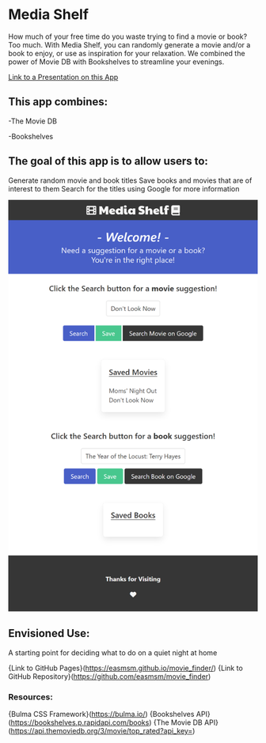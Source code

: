 # Media Shelf
How much of your free time do you waste trying to find a movie or book? Too much. With Media Shelf, you can randomly generate a movie and/or a book to enjoy, or use as inspiration for your relaxation. We combined the power of Movie DB with Bookshelves to streamline your evenings. 


[Link to a Presentation on this App](https://docs.google.com/presentation/d/14NBL9ht6eOyNau7iS6GoiVfajBX8AGZ3ZSKo37LTqAM/edit#slide=id.p)

## This app combines:


-The Movie DB

-Bookshelves

## The goal of this app is to allow users to:
Generate random movie and book titles
Save books and movies that are of interest to them
Search for the titles using Google for more information



![Screen Shot of Media Shelf](./assets/images/MediaShelf.png)



## Envisioned Use:
A starting point for deciding what to do on a quiet night at home

{Link to GitHub Pages}(https://easmsm.github.io/movie_finder/)
{Link to GitHub Repository}(https://github.com/easmsm/movie_finder)




### Resources:
{Bulma CSS Framework}(https://bulma.io/)
{Bookshelves API}(https://bookshelves.p.rapidapi.com/books)
{The Movie DB API}(https://api.themoviedb.org/3/movie/top_rated?api_key=)